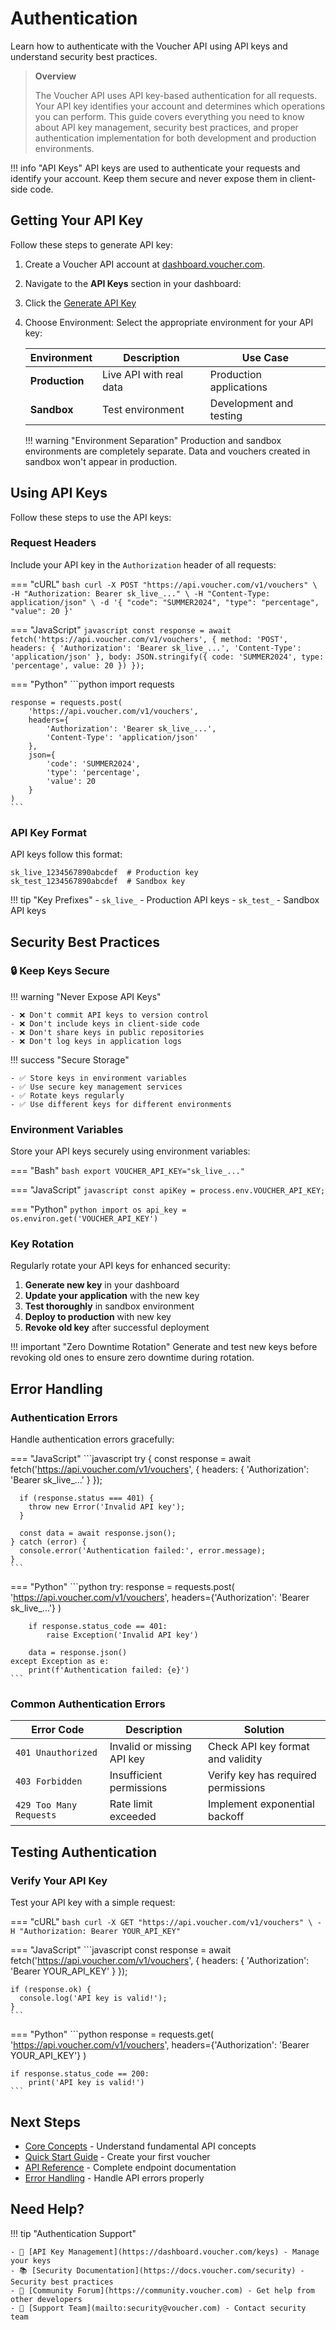 # Authentication

Learn how to authenticate with the Voucher API using API keys and understand security best practices.

> **Overview**
> 
> The Voucher API uses API key-based authentication for all requests. Your API key identifies your account and determines which operations you can perform. This guide covers everything you need to know about API key management, security best practices, and proper authentication implementation for both development and production environments.

!!! info "API Keys"
    API keys are used to authenticate your requests and identify your account. Keep them secure and never expose them in client-side code.

## Getting Your API Key
Follow these steps to generate API key:

1. Create a Voucher API account at [dashboard.voucher.com](https://dashboard.voucher.com).
2. Navigate to the **API Keys** section in your dashboard:
3. Click the [Generate API Key](https://via.placeholder.com/800x400/6772e5/ffffff?text=Generate+New+API+Key)
4. Choose Environment: Select the appropriate environment for your API key:

    | Environment | Description | Use Case |
    |-------------|-------------|----------|
    | **Production** | Live API with real data | Production applications |
    | **Sandbox** | Test environment | Development and testing |

    !!! warning "Environment Separation"
        Production and sandbox environments are completely separate. Data and vouchers created in sandbox won't appear in production.

## Using API Keys
Follow these steps to use the API keys:

### Request Headers

Include your API key in the `Authorization` header of all requests:

=== "cURL"
    ```bash
    curl -X POST "https://api.voucher.com/v1/vouchers" \
      -H "Authorization: Bearer sk_live_..." \
      -H "Content-Type: application/json" \
      -d '{
        "code": "SUMMER2024",
        "type": "percentage",
        "value": 20
      }'
    ```

=== "JavaScript"
    ```javascript
    const response = await fetch('https://api.voucher.com/v1/vouchers', {
      method: 'POST',
      headers: {
        'Authorization': 'Bearer sk_live_...',
        'Content-Type': 'application/json'
      },
      body: JSON.stringify({
        code: 'SUMMER2024',
        type: 'percentage',
        value: 20
      })
    });
    ```

=== "Python"
    ```python
    import requests

    response = requests.post(
        'https://api.voucher.com/v1/vouchers',
        headers={
            'Authorization': 'Bearer sk_live_...',
            'Content-Type': 'application/json'
        },
        json={
            'code': 'SUMMER2024',
            'type': 'percentage',
            'value': 20
        }
    )
    ```

### API Key Format

API keys follow this format:

```
sk_live_1234567890abcdef  # Production key
sk_test_1234567890abcdef  # Sandbox key
```

!!! tip "Key Prefixes"
    - `sk_live_` - Production API keys
    - `sk_test_` - Sandbox API keys

## Security Best Practices

### 🔒 **Keep Keys Secure**

!!! warning "Never Expose API Keys"
    
    - ❌ Don't commit API keys to version control
    - ❌ Don't include keys in client-side code
    - ❌ Don't share keys in public repositories
    - ❌ Don't log keys in application logs

!!! success "Secure Storage"
    
    - ✅ Store keys in environment variables
    - ✅ Use secure key management services
    - ✅ Rotate keys regularly
    - ✅ Use different keys for different environments

### Environment Variables

Store your API keys securely using environment variables:

=== "Bash"
    ```bash
    export VOUCHER_API_KEY="sk_live_..."
    ```

=== "JavaScript"
    ```javascript
    const apiKey = process.env.VOUCHER_API_KEY;
    ```

=== "Python"
    ```python
    import os
    api_key = os.environ.get('VOUCHER_API_KEY')
    ```

### Key Rotation

Regularly rotate your API keys for enhanced security:

1. **Generate new key** in your dashboard
2. **Update your application** with the new key
3. **Test thoroughly** in sandbox environment
4. **Deploy to production** with new key
5. **Revoke old key** after successful deployment

!!! important "Zero Downtime Rotation"
    Generate and test new keys before revoking old ones to ensure zero downtime during rotation.

## Error Handling

### Authentication Errors

Handle authentication errors gracefully:

=== "JavaScript"
    ```javascript
    try {
      const response = await fetch('https://api.voucher.com/v1/vouchers', {
        headers: {
          'Authorization': 'Bearer sk_live_...'
        }
      });
      
      if (response.status === 401) {
        throw new Error('Invalid API key');
      }
      
      const data = await response.json();
    } catch (error) {
      console.error('Authentication failed:', error.message);
    }
    ```

=== "Python"
    ```python
    try:
        response = requests.post(
            'https://api.voucher.com/v1/vouchers',
            headers={'Authorization': 'Bearer sk_live_...'}
        )
        
        if response.status_code == 401:
            raise Exception('Invalid API key')
            
        data = response.json()
    except Exception as e:
        print(f'Authentication failed: {e}')
    ```

### Common Authentication Errors

| Error Code | Description | Solution |
|------------|-------------|----------|
| `401 Unauthorized` | Invalid or missing API key | Check API key format and validity |
| `403 Forbidden` | Insufficient permissions | Verify key has required permissions |
| `429 Too Many Requests` | Rate limit exceeded | Implement exponential backoff |

## Testing Authentication

### Verify Your API Key

Test your API key with a simple request:

=== "cURL"
    ```bash
    curl -X GET "https://api.voucher.com/v1/vouchers" \
      -H "Authorization: Bearer YOUR_API_KEY"
    ```

=== "JavaScript"
    ```javascript
    const response = await fetch('https://api.voucher.com/v1/vouchers', {
      headers: {
        'Authorization': 'Bearer YOUR_API_KEY'
      }
    });
    
    if (response.ok) {
      console.log('API key is valid!');
    }
    ```

=== "Python"
    ```python
    response = requests.get(
        'https://api.voucher.com/v1/vouchers',
        headers={'Authorization': 'Bearer YOUR_API_KEY'}
    )
    
    if response.status_code == 200:
        print('API key is valid!')
    ```

## Next Steps

- [Core Concepts](core-concepts/) - Understand fundamental API concepts
- [Quick Start Guide](quick-start/) - Create your first voucher
- [API Reference](../api-reference/vouchers/) - Complete endpoint documentation
- [Error Handling](../reference/errors/) - Handle API errors properly

## Need Help?

!!! tip "Authentication Support"
    
    - 🔑 [API Key Management](https://dashboard.voucher.com/keys) - Manage your keys
    - 📚 [Security Documentation](https://docs.voucher.com/security) - Security best practices
    - 💬 [Community Forum](https://community.voucher.com) - Get help from other developers
    - 📧 [Support Team](mailto:security@voucher.com) - Contact security team
